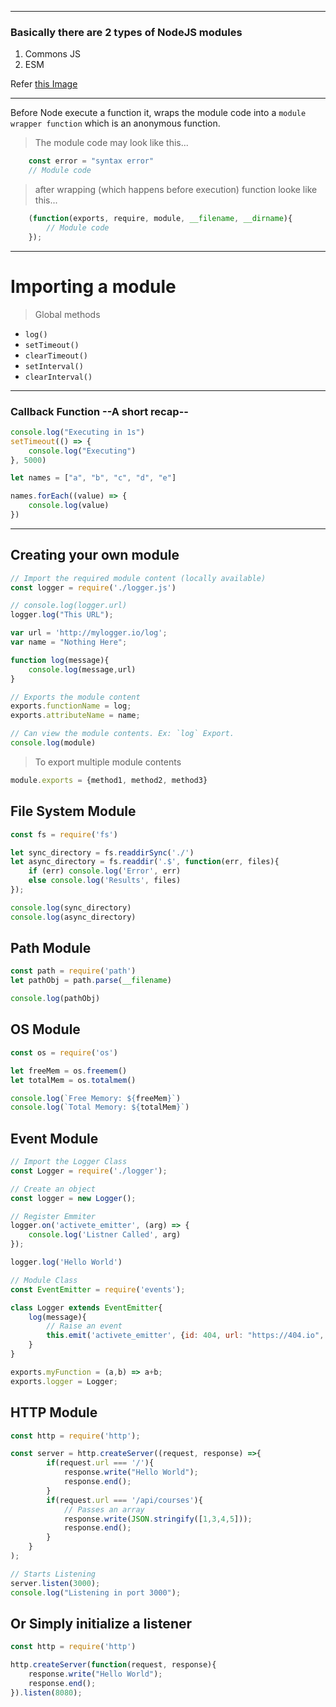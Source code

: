 - - - - - - - - - -
### Basically there are 2 types of NodeJS modules
1. Commons JS
2. ESM

Refer [this Image](./commonjs-vs-esm.png)

- - - - - - - - - -

Before Node execute a function it, wraps the module code into a `module wrapper function` which is an anonymous function.


> The module code may look like this...
```javascript
    const error = "syntax error"
    // Module code
```

> after wrapping (which happens before execution) function looke like this...
```javascript
    (function(exports, require, module, __filename, __dirname){
        // Module code
    });
```

- - - - - - - - - -

# Importing a module

> Global methods
- `log()`
- `setTimeout()`
- `clearTimeout()`
- `setInterval()`
- `clearInterval()`

<hr>

### Callback Function --A short recap--

```javascript
console.log("Executing in 1s")
setTimeout(() => {
    console.log("Executing")
}, 5000)
```

```javascript
let names = ["a", "b", "c", "d", "e"]

names.forEach((value) => {
    console.log(value)
})
```

<hr>

## Creating your own module

```javascript
// Import the required module content (locally available)
const logger = require('./logger.js')

// console.log(logger.url)
logger.log("This URL");
```

```javascript
var url = 'http://mylogger.io/log';
var name = "Nothing Here";

function log(message){
    console.log(message,url)
}

// Exports the module content
exports.functionName = log;
exports.attributeName = name;

// Can view the module contents. Ex: `log` Export.
console.log(module)
```

> To export multiple module contents  

```javascript
module.exports = {method1, method2, method3}
```


## File System Module

```javascript
const fs = require('fs')

let sync_directory = fs.readdirSync('./')
let async_directory = fs.readdir('.$', function(err, files){
    if (err) console.log('Error', err)
    else console.log('Results', files)
});

console.log(sync_directory)
console.log(async_directory)
```

## Path Module

```javascript
const path = require('path')
let pathObj = path.parse(__filename)

console.log(pathObj)
```

## OS Module

```javascript
const os = require('os')

let freeMem = os.freemem()
let totalMem = os.totalmem()

console.log(`Free Memory: ${freeMem}`)
console.log(`Total Memory: ${totalMem}`)
```

## Event Module

```javascript
// Import the Logger Class
const Logger = require('./logger');

// Create an object
const logger = new Logger();

// Register Emmiter
logger.on('activete_emitter', (arg) => {
    console.log('Listner Called', arg)
});

logger.log('Hello World')
```

```javascript
// Module Class
const EventEmitter = require('events');

class Logger extends EventEmitter{
    log(message){
        // Raise an event
        this.emit('activete_emitter', {id: 404, url: "https://404.io", msg: message})
    }
}

exports.myFunction = (a,b) => a+b;
exports.logger = Logger;
```

## HTTP Module

```javascript
const http = require('http');

const server = http.createServer((request, response) =>{
        if(request.url === '/'){
            response.write("Hello World");
            response.end();
        }
        if(request.url === '/api/courses'){
            // Passes an array
            response.write(JSON.stringify([1,3,4,5]));
            response.end();
        }
    }
);

// Starts Listening
server.listen(3000);
console.log("Listening in port 3000");
```

## Or Simply initialize a listener

```javascript
const http = require('http')

http.createServer(function(request, response){
    response.write("Hello World");
    response.end();
}).listen(8080);
```